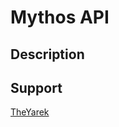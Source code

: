 Mythos API
==========

Description
-----------

Support
-------

[TheYarek](mailto:jwojtas@yarek.io)
